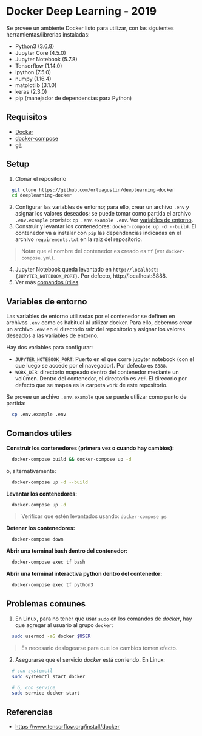 # Docker Deep Learning - 2019

Se provee un ambiente Docker listo para utilizar, con las siguientes herramientas/librerias instaladas:
  - Python3 (3.6.8)
  - Jupyter Core (4.5.0)
  - Jupyter Notebook (5.7.8)
  - Tensorflow (1.14.0)
  - ipython (7.5.0)
  - numpy (1.16.4)
  - matplotlib (3.1.0)
  - keras (2.3.0)
  - pip (manejador de dependencias para Python)

## Requisitos

  - [Docker](https://www.docker.com/)
  - [docker-compose](https://docs.docker.com/compose/)
  - [git](https://git-scm.com/)

## Setup

1. Clonar el repositorio

```sh
  git clone https://github.com/ortuagustin/deeplearning-docker
  cd deeplearning-docker
```

2. Configurar las variables de entorno; para ello, crear un archivo `.env` y asignar los valores deseados; se puede tomar como partida el archivo `.env.example` provisto: `cp .env.example .env`. Ver [variables de entorno](#variables-de-entorno).
3. Construir y levantar los contenedores: `docker-compose up -d --build`. El contenedor va a instalar con `pip` las dependencias indicadas en el archivo `requirements.txt` en la raiz del repositorio.

> Notar que el nombre del contenedor es creado es `tf` (ver `docker-compose.yml`).

4. Jupyter Notebook queda levantado en `http://localhost:{JUPYTER_NOTEBOOK_PORT}`. Por defecto, http://localhost:8888.
5. Ver más [comandos útiles](#comandos-utiles).

## Variables de entorno

Las variables de entorno utilizadas por el contenedor se definen en archivos `.env` como es habitual al utilizar docker. Para ello, debemos crear un archivo `.env` en el directorio raíz del repositorio y asignar los valores deseados a las variables de entorno.

Hay dos variables para configurar:
  - `JUPYTER_NOTEBOOK_PORT`: Puerto en el que corre jupyter notebook (con el que luego se accede por el navegador). Por defecto es `8888`.
  - `WORK_DIR`: directorio mapeado dentro del contenedor mediante un volúmen. Dentro del contenedor, el directorio es `/tf`. El direcorio por defecto que se mapea es la carpeta `work` de este repositorio.

Se provee un archivo `.env.example` que se puede utilizar como punto de partida:

```sh
  cp .env.example .env
```

## Comandos utiles

**Construir los contenedores (primera vez o cuando hay cambios):**

```sh
  docker-compose build && docker-compose up -d
```

ó, alternativamente:

```sh
  docker-compose up -d --build
```

**Levantar los contenedores:**

```sh
  docker-compose up -d
```

> Verificar que estén levantados usando: `docker-compose ps`

**Detener los contenedores:**

```sh
  docker-compose down
```

**Abrir una terminal bash dentro del contenedor:**

```sh
  docker-compose exec tf bash
```

**Abrir una terminal interactiva python dentro del contenedor:**

```sh
  docker-compose exec tf python3
```

## Problemas comunes

1. En Linux, para no tener que usar `sudo` en los comandos de *docker*, hay que agregar al usuario al grupo `docker`:

```sh
  sudo usermod -aG docker $USER
```

> Es necesario deslogearse para que los cambios tomen efecto.

2. Asegurarse que el servicio *docker* está corriendo. En Linux:

```sh
  # con systemctl
  sudo systemctl start docker

  # ó, con service
  sudo service docker start
```

## Referencias

- https://www.tensorflow.org/install/docker
